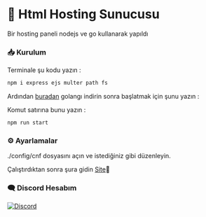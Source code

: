 # 👋 Html Hosting Sunucusu
Bir hosting paneli nodejs ve go kullanarak yapıldı

### 📥 Kurulum

Terminale şu kodu yazın :

```bash
npm i express ejs multer path fs
```
Ardından [buradan](https://go.dev/dl/) golangı indirin sonra başlatmak için şunu yazın :

Komut satırına bunu yazın :

```bash
npm run start
```
### ⚙️ Ayarlamalar  
./config/cnf dosyasını açın ve istediğiniz gibi düzenleyin.

Çalıştırdıktan sonra şura gidin [Site](http://localhost:3000/)💚

### 🗨️ Discord Hesabım

[![Discord](https://lanyard.cnrad.dev/api/1085964318853566524)](https://discord.com/users/1085964318853566524)
